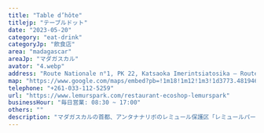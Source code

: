 ```yaml
---
title: "Table d’hôte"
titlejp: "テーブルドット"
date: "2023-05-20"
category: "eat-drink"
categoryJp: "飲食店"
area: "madagascar"
areaJp: "マダガスカル"
avator: "4.webp"
address: "Route Nationale n°1, PK 22, Katsaoka Imerintsiatosika – Route d’Ampefy"
map: "https://www.google.com/maps/embed?pb=!1m18!1m12!1m3!1d3773.4819464175052!2d47.35612647626126!3d-18.954311382225338!2m3!1f0!2f0!3f0!3m2!1i1024!2i768!4f13.1!3m3!1m2!1s0x21fa846db20646e5%3A0x463470deff9cf03f!2sLemurs%20Park!5e0!3m2!1sja!2sjp!4v1711197554574!5m2!1sja!2sjp"
telephone: "+261-033-112-5259"
url: "https://www.lemurspark.com/restaurant-ecoshop-lemurspark"
businessHour: "毎日営業: 08:30 ~ 17:00"
others: ""
description: "マダガスカルの首都、アンタナナリボのレミュール保護区「レミュールパーク」に併設されたレストラン。ベジタリアンメニュー有り"
---
```


